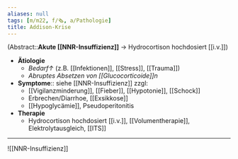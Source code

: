 ```yaml
---
aliases: null
tags: [m/m22, f/🗞️, a/Pathologie]
title: Addison-Krise
---
```

(Abstract::**Akute [[NNR-Insuffizienz]]** → Hydrocortison hochdosiert [[i.v.]])
- **Ätiologie**
	- *Bedarf↑* (z.B. [[Infektionen]], [[Stress]], [[Trauma]])
	- *Abruptes Absetzen von [[Glucocorticoide]]n*
- **Symptome**:: siehe [[NNR-Insuffizienz]] zzgl:
	- [[Vigilanzminderung]], [[Fieber]], [[Hypotonie]], [[Schock]]
	- Erbrechen/Diarrhoe, [[Exsikkose]]
	- [[Hypoglycämie]], Pseudoperitonitis
- **Therapie**
	- Hydrocortison hochdosiert [[i.v.]], [[Volumentherapie]], Elektrolytausgleich, [[ITS]]
---
![[NNR-Insuffizienz]]
